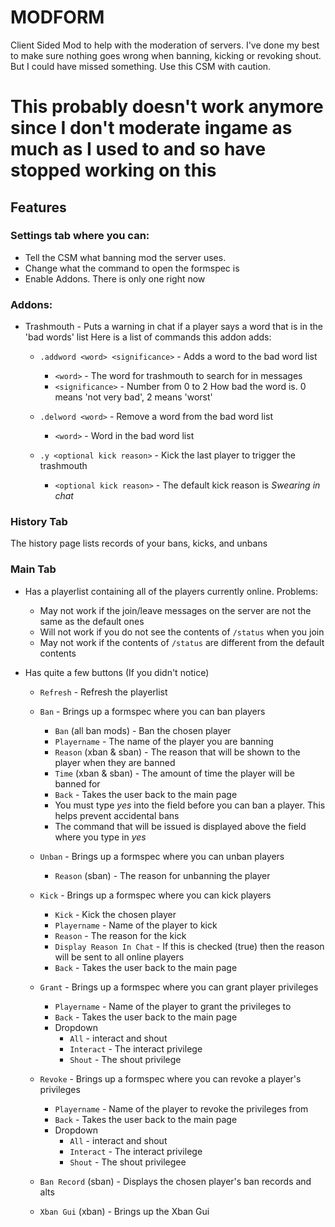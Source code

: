 # MODFORM

Client Sided Mod to help with the moderation of servers. I've done my best to make sure nothing goes wrong when banning, kicking or revoking shout. But I could have missed something. Use this CSM with caution.

# This probably doesn't work anymore since I don't moderate ingame as much as I used to and so have stopped working on this

## Features

### Settings tab where you can:

* Tell the CSM what banning mod the server uses.
* Change what the command to open the formspec is
* Enable Addons. There is only one right now

### Addons:

* Trashmouth - Puts a warning in chat if a player says a word that is in the 'bad words' list
Here is a list of commands this addon adds:
	* `.addword <word> <significance>` - Adds a word to the bad word list
		* `<word>` - The word for trashmouth to search for in messages
		* `<significance>` - Number from 0 to 2 How bad the word is. 0 means 'not very bad', 2 means 'worst'

	* `.delword <word>` - Remove a word from the bad word list
		* `<word>` - Word in the bad word list

	* `.y <optional kick reason>` - Kick the last player to trigger the trashmouth
		* `<optional kick reason>` - The default kick reason is *Swearing in chat*

### History Tab

The history page lists records of your bans, kicks, and unbans

### Main Tab

* Has a playerlist containing all of the players currently online. Problems:
	* May not work if the join/leave messages on the server are not the same as the default ones
	* Will not work if you do not see the contents of `/status` when you join
	* May not work if the contents of `/status` are different from the default contents

* Has quite a few buttons (If you didn't notice)
	* `Refresh` - Refresh the playerlist

	* `Ban` - Brings up a formspec where you can ban players
		* `Ban` (all ban mods) - Ban the chosen player
		* `Playername` - The name of the player you are banning
		* `Reason` (xban & sban) - The reason that will be shown to the player when they are banned
		* `Time` (xban & sban) - The amount of time the player will be banned for
		* `Back` - Takes the user back to the main page
		* You must type *yes* into the field before you can ban a player. This helps prevent accidental bans
		* The command that will be issued is displayed above the field where you type in *yes*

	* `Unban` - Brings up a formspec where you can unban players
		* `Reason` (sban) - The reason for unbanning the player

	* `Kick` - Brings up a formspec where you can kick players
		* `Kick` - Kick the chosen player
		* `Playername` - Name of the player to kick
		* `Reason` - The reason for the kick
		* `Display Reason In Chat` - If this is checked (true) then the reason will be sent to all online players
		* `Back` - Takes the user back to the main page

	* `Grant` - Brings up a formspec where you can grant player privileges
		* `Playername` - Name of the player to grant the privileges to
		* `Back` - Takes the user back to the main page
		* Dropdown
			* `All` - interact and shout
			* `Interact` - The interact privilege
			* `Shout` - The shout privilege

	* `Revoke` - Brings up a formspec where you can revoke a player's privileges
		* `Playername` - Name of the player to revoke the privileges from
		* `Back` - Takes the user back to the main page
		* Dropdown
			* `All` - interact and shout
			* `Interact` - The interact privilege
			* `Shout` - The shout privilegee

	* `Ban Record` (sban) - Displays the chosen player's ban records and alts

	* `Xban Gui` (xban) - Brings up the Xban Gui

